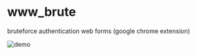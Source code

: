 # www_brute
bruteforce authentication web forms (google chrome extension)

![demo](https://raw.githubusercontent.com/USSCltd/www_brute/master/demo/www_brute.gif)
